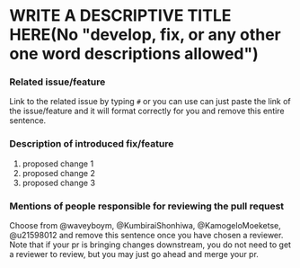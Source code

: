 # WRITE A DESCRIPTIVE TITLE HERE(No "develop, fix, or any other one word descriptions allowed")

### Related issue/feature
Link to the related issue by typing ```#``` or you can use can just paste the link of the issue/feature and it will format correctly for you and remove this entire sentence.

### Description of introduced fix/feature
1. proposed change 1
2. proposed change 2
3. proposed change 3

### Mentions of people responsible for reviewing the pull request
Choose from @waveyboym, @KumbiraiShonhiwa, @KamogeloMoeketse, @u21598012 and remove this sentence once you have chosen a reviewer. Note that if your pr is bringing changes downstream, you do not need to get a reviewer to review, but you may just go ahead and merge your pr.